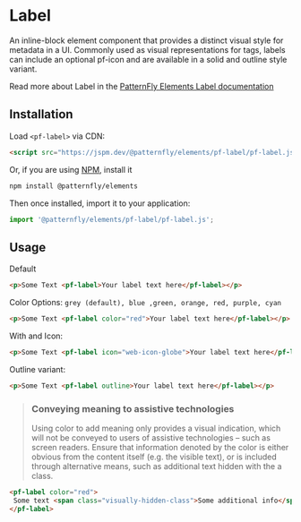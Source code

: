 # Label
An inline-block element component that provides a distinct visual style for 
metadata in a UI.  Commonly used as visual representations for tags, labels can 
include an optional pf-icon and are available in a solid and outline style 
variant. 

Read more about Label in the [PatternFly Elements Label documentation](https://patternflyelements.org/components/label)

##  Installation

Load `<pf-label>` via CDN:

```html
<script src="https://jspm.dev/@patternfly/elements/pf-label/pf-label.js"></script>
```

Or, if you are using [NPM](https://npm.im), install it

```bash
npm install @patternfly/elements
```

Then once installed, import it to your application:

```js
import '@patternfly/elements/pf-label/pf-label.js';
```

## Usage

Default
```html
<p>Some Text <pf-label>Your label text here</pf-label></p>
```

Color Options: `grey (default), blue ,green, orange, red, purple, cyan`
```html
<p>Some Text <pf-label color="red">Your label text here</pf-label></p>
```

With and Icon:
```html
<p>Some Text <pf-label icon="web-icon-globe">Your label text here</pf-label></p>
```

Outline variant:
```html
<p>Some Text <pf-label outline>Your label text here</pf-label></p>
```

> ### Conveying meaning to assistive technologies
> Using color to add meaning only provides a visual indication, which will not be conveyed to users of assistive technologies – such as screen readers. Ensure that
> information denoted by the color is either obvious from the content itself (e.g. the visible text), or is included through alternative means, such as additional text 
> hidden with the a class.


```html
<pf-label color="red">
 Some text <span class="visually-hidden-class">Some additional info</span>
</pf-label>
```
